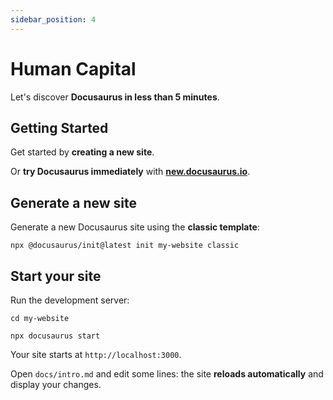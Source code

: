 ```yaml
---
sidebar_position: 4
---
```


# Human Capital

Let's discover **Docusaurus in less than 5 minutes**.

## Getting Started

Get started by **creating a new site**.

Or **try Docusaurus immediately** with **[new.docusaurus.io](https://new.docusaurus.io)**.

## Generate a new site

Generate a new Docusaurus site using the **classic template**:

```shell
npx @docusaurus/init@latest init my-website classic
```

## Start your site

Run the development server:

```shell
cd my-website

npx docusaurus start
```

Your site starts at `http://localhost:3000`.

Open `docs/intro.md` and edit some lines: the site **reloads automatically** and display your changes.
